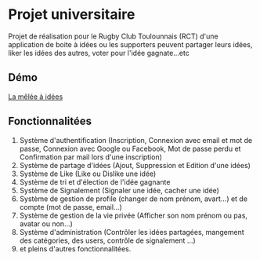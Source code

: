 # Projet universitaire
Projet de réalisation pour le Rugby Club Toulounnais (RCT) d'une application de boite à idées ou les supporters peuvent partager leurs idées, liker les idées des autres, voter pour l'idée gagnate...etc

## Démo
[La mêlée à idées](https://lameleeaidees.netlify.app/)

## Fonctionnalitées
1. Système d'authentification (Inscription, Connexion avec email et mot de passe, Connexion avec Google ou Facebook, Mot de passe perdu et Confirmation par mail lors d'une inscription)
2. Système de partage d'idées (Ajout, Suppression et Edition d'une idées)
3. Système de Like (Like ou Dislike une idée)
4. Système de tri et d'élection de l'idée gagnante
5. Système de Signalement (Signaler une idée, cacher une idée)
6. Système de gestion de profile (changer de nom prénom, avart...) et de compte (mot de passe, email...)
7. Système de gestion de la vie privée (Afficher son nom prénom ou pas, avatar ou non...)
8. Système d'administration (Contrôler les idées partagées, mangement des catégories, des users, contrôle de signalement ...)
9. et pleins d'autres fonctionnalitées.
